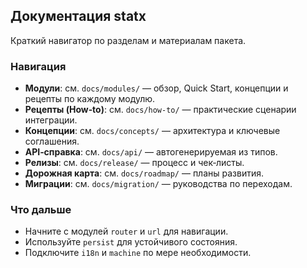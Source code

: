## Документация statx

Краткий навигатор по разделам и материалам пакета.

### Навигация

- **Модули**: см. `docs/modules/` — обзор, Quick Start, концепции и рецепты по каждому модулю.
- **Рецепты (How‑to)**: см. `docs/how-to/` — практические сценарии интеграции.
- **Концепции**: см. `docs/concepts/` — архитектура и ключевые соглашения.
- **API‑справка**: см. `docs/api/` — автогенерируемая из типов.
- **Релизы**: см. `docs/release/` — процесс и чек‑листы.
- **Дорожная карта**: см. `docs/roadmap/` — планы развития.
- **Миграции**: см. `docs/migration/` — руководства по переходам.

### Что дальше

- Начните с модулей `router` и `url` для навигации.
- Используйте `persist` для устойчивого состояния.
- Подключите `i18n` и `machine` по мере необходимости.
